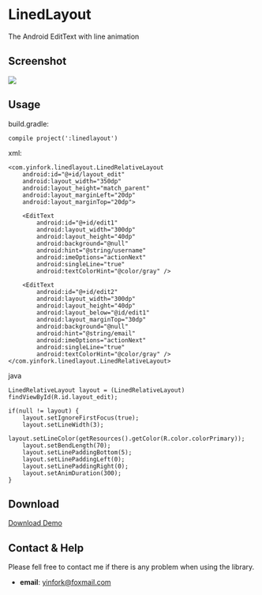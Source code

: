 # LinedLayout
The Android EditText with line animation


## Screenshot
![](https://github.com/yinfork/LinedLayout/blob/master/demo.gif)

## Usage

build.gradle:
	
	compile project(':linedlayout')
		
xml:
		
	<com.yinfork.linedlayout.LinedRelativeLayout
        android:id="@+id/layout_edit"
        android:layout_width="350dp"
        android:layout_height="match_parent"
        android:layout_marginLeft="20dp"
        android:layout_marginTop="20dp">

        <EditText
            android:id="@+id/edit1"
            android:layout_width="300dp"
            android:layout_height="40dp"
            android:background="@null"
            android:hint="@string/username"
            android:imeOptions="actionNext"
            android:singleLine="true"
            android:textColorHint="@color/gray" />

        <EditText
            android:id="@+id/edit2"
            android:layout_width="300dp"
            android:layout_height="40dp"
            android:layout_below="@id/edit1"
            android:layout_marginTop="30dp"
            android:background="@null"
            android:hint="@string/email"
            android:imeOptions="actionNext"
            android:singleLine="true"
            android:textColorHint="@color/gray" />
    </com.yinfork.linedlayout.LinedRelativeLayout>
		
		
java

	LinedRelativeLayout layout = (LinedRelativeLayout) findViewById(R.id.layout_edit);

    if(null != layout) {
        layout.setIgnoreFirstFocus(true);
        layout.setLineWidth(3);
        layout.setLineColor(getResources().getColor(R.color.colorPrimary));
        layout.setBendLength(70);
        layout.setLinePaddingBottom(5);
        layout.setLinePaddingLeft(0);
        layout.setLinePaddingRight(0);
        layout.setAnimDuration(300);
    }		
		
		
## Download

[Download Demo](https://github.com/yinfork/LinedLayout/blob/master/demo.gif)
 		

## Contact & Help

Please fell free to contact me if there is any problem when using the library.

- **email**: yinfork@foxmail.com	